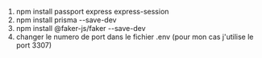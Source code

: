 1. npm install passport express express-session 
2. npm install prisma --save-dev
3. npm install @faker-js/faker --save-dev
4. changer le numero de port dans le fichier .env (pour mon cas j'utilise le port 3307)
